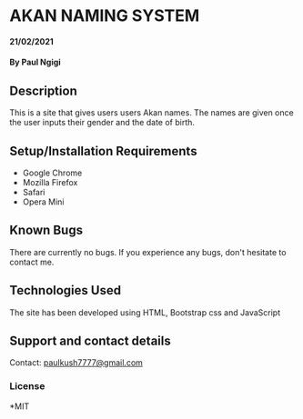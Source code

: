 # AKAN NAMING SYSTEM
#### 21/02/2021
#### By **Paul Ngigi**
## Description
This is a site that gives users users Akan names. The names are given once the user inputs their gender and the date of birth.
## Setup/Installation Requirements
* Google Chrome
* Mozilla Firefox
* Safari
* Opera Mini
## Known Bugs
There are currently no bugs. If you experience any bugs, don't hesitate to contact me.
## Technologies Used
The site has been developed using HTML, Bootstrap css and JavaScript
## Support and contact details
Contact: paulkush7777@gmail.com
### License
*MIT